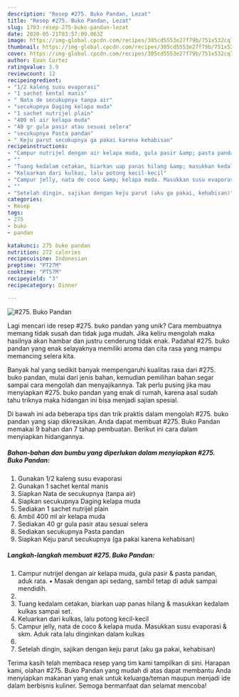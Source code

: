 ```yaml
---
description: "Resep #275. Buko Pandan, Lezat"
title: "Resep #275. Buko Pandan, Lezat"
slug: 1703-resep-275-buko-pandan-lezat
date: 2020-05-21T03:57:09.063Z
image: https://img-global.cpcdn.com/recipes/305cd5553e27f79b/751x532cq70/275-buko-pandan-foto-resep-utama.jpg
thumbnail: https://img-global.cpcdn.com/recipes/305cd5553e27f79b/751x532cq70/275-buko-pandan-foto-resep-utama.jpg
cover: https://img-global.cpcdn.com/recipes/305cd5553e27f79b/751x532cq70/275-buko-pandan-foto-resep-utama.jpg
author: Evan Cortez
ratingvalue: 3.9
reviewcount: 12
recipeingredient:
- "1/2 kaleng susu evaporasi"
- "1 sachet kental manis"
- " Nata de secukupnya tanpa air"
- "secukupnya Daging kelapa muda"
- "1 sachet nutrijel plain"
- "400 ml air kelapa muda"
- "40 gr gula pasir atau sesuai selera"
- "secukupnya Pasta pandan"
- " Keju parut secukupnya ga pakai karena kehabisan"
recipeinstructions:
- "Campur nutrijel dengan air kelapa muda, gula pasir &amp; pasta pandan, aduk rata. • Masak dengan api sedang, sambil tetap di aduk sampai mendidih."
- ""
- "Tuang kedalam cetakan, biarkan uap panas hilang &amp; masukkan kedalam kulkas sampai set."
- "Keluarkan dari kulkas, lalu potong kecil-kecil"
- "Campur jelly, nata de coco &amp; kelapa muda. Masukkan susu evaporasi &amp; skm. Aduk rata lalu dinginkan dalam kulkas"
- ""
- "Setelah dingin, sajikan dengan keju parut (aku ga pakai, kehabisan)"
categories:
- Resep
tags:
- 275
- buko
- pandan

katakunci: 275 buko pandan 
nutrition: 272 calories
recipecuisine: Indonesian
preptime: "PT27M"
cooktime: "PT57M"
recipeyield: "3"
recipecategory: Dinner

---
```



![#275. Buko Pandan](https://img-global.cpcdn.com/recipes/305cd5553e27f79b/751x532cq70/275-buko-pandan-foto-resep-utama.jpg)

Lagi mencari ide resep #275. buko pandan yang unik? Cara membuatnya memang tidak susah dan tidak juga mudah. Jika keliru mengolah maka hasilnya akan hambar dan justru cenderung tidak enak. Padahal #275. buko pandan yang enak selayaknya memiliki aroma dan cita rasa yang mampu memancing selera kita.



Banyak hal yang sedikit banyak mempengaruhi kualitas rasa dari #275. buko pandan, mulai dari jenis bahan, kemudian pemilihan bahan segar sampai cara mengolah dan menyajikannya. Tak perlu pusing jika mau menyiapkan #275. buko pandan yang enak di rumah, karena asal sudah tahu triknya maka hidangan ini bisa menjadi sajian spesial.


Di bawah ini ada beberapa tips dan trik praktis dalam mengolah #275. buko pandan yang siap dikreasikan. Anda dapat membuat #275. Buko Pandan memakai 9 bahan dan 7 tahap pembuatan. Berikut ini cara dalam menyiapkan hidangannya.

<!--inarticleads1-->

##### Bahan-bahan dan bumbu yang diperlukan dalam menyiapkan #275. Buko Pandan:

1. Gunakan 1/2 kaleng susu evaporasi
1. Gunakan 1 sachet kental manis
1. Siapkan  Nata de secukupnya (tanpa air)
1. Siapkan secukupnya Daging kelapa muda
1. Sediakan 1 sachet nutrijel plain
1. Ambil 400 ml air kelapa muda
1. Sediakan 40 gr gula pasir atau sesuai selera
1. Sediakan secukupnya Pasta pandan
1. Siapkan  Keju parut secukupnya (ga pakai karena kehabisan)




<!--inarticleads2-->

##### Langkah-langkah membuat #275. Buko Pandan:

1. Campur nutrijel dengan air kelapa muda, gula pasir &amp; pasta pandan, aduk rata. • Masak dengan api sedang, sambil tetap di aduk sampai mendidih.
1. 
1. Tuang kedalam cetakan, biarkan uap panas hilang &amp; masukkan kedalam kulkas sampai set.
1. Keluarkan dari kulkas, lalu potong kecil-kecil
1. Campur jelly, nata de coco &amp; kelapa muda. Masukkan susu evaporasi &amp; skm. Aduk rata lalu dinginkan dalam kulkas
1. 
1. Setelah dingin, sajikan dengan keju parut (aku ga pakai, kehabisan)




Terima kasih telah membaca resep yang tim kami tampilkan di sini. Harapan kami, olahan #275. Buko Pandan yang mudah di atas dapat membantu Anda menyiapkan makanan yang enak untuk keluarga/teman maupun menjadi ide dalam berbisnis kuliner. Semoga bermanfaat dan selamat mencoba!
